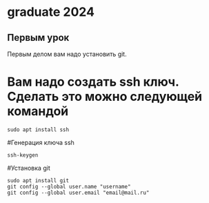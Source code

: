# graduate 2024

## Первым урок
Первым делом вам надо установить git. 

# Вам надо создать ssh ключ. Сделать это можно следующей командой
```
sudo apt install ssh
```
#Генерация ключа ssh
```
ssh-keygen
```

#Установка git
```
sudo apt install git
git config --global user.name "username"
git config --global user.email "email@mail.ru"
```




